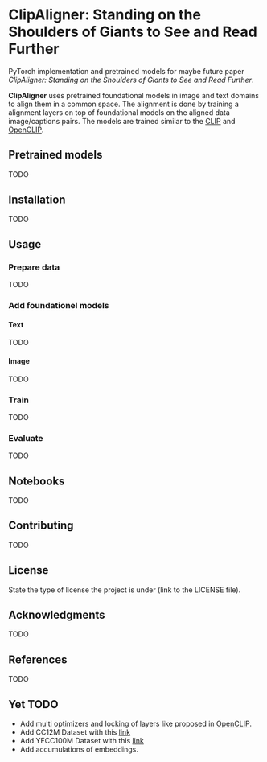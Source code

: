 # ClipAligner: Standing on the Shoulders of Giants to See and Read Further

PyTorch implementation and pretrained models for maybe future paper *ClipAligner: Standing on the Shoulders of Giants to See and Read Further*.

**ClipAligner** uses pretrained foundational models in image and text domains to align them in a common space. The alignment is done by training a alignment layers on top of foundational models on the aligned data image/captions pairs. The models are trained similar to the [CLIP](https://github.com/openai/CLIP) and [OpenCLIP](https://github.com/mlfoundations/open_clip).

## Pretrained models

TODO

## Installation

TODO

## Usage

### Prepare data

TODO

### Add foundationel models

#### Text

TODO

#### Image

TODO

### Train

TODO

### Evaluate

TODO

## Notebooks

TODO

## Contributing

TODO

## License

State the type of license the project is under (link to the LICENSE file).

## Acknowledgments

TODO

## References

TODO

## Yet TODO

- Add multi optimizers and locking of layers like proposed in [OpenCLIP](https://github.com/mlfoundations/open_clip/blob/695c72d1ef1c3044404bb5579ea25e2051658c2d/src/open_clip/transformer.py#L435).
- Add CC12M Dataset with this [link](https://github.com/rom1504/img2dataset/blob/main/dataset_examples/cc12m.md)
- Add YFCC100M Dataset with this [link](https://github.com/openai/CLIP/blob/main/data/yfcc100m.md)
- Add accumulations of embeddings.
